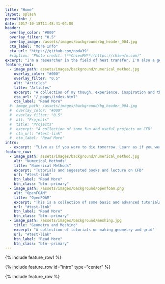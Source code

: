 ```yaml
---
title: "Home"
layout: splash
permalink: /
date: 2017-10-18T11:48:41-04:00
header:
  overlay_color: "#000"
  overlay_filter: "0.5"
  overlay_image: /assets/images/background/bg_header_004.jpg
  cta_label: "More Info"
  cta_url: "https://github.com/noda39"
  #caption: "Photo credit: [**ChienFM**](https://chienfm.com)"
excerpt: "I'm a researcher in the field of heat transfer. I'm also a geek, a programming and electronics hobbyist."
feature_row1:
  - image_path: assets/images/background/numerical_method.jpg
    overlay_color: "#000"
    overlay_filter: "0.5"
    alt: "Articles"
    title: "Articles"
    excerpt: "A collection of my though, experience, inspiration and the translating articles. Most of them are used as my references. I'm happy if you find them useful!"
    cta_url: "/_pages/index.html"
    cta_label: "Read More"
  #- image_path: /assets/images/background/bg_header_004.jpg
  #  overlay_color: "#000"
  #  overlay_filter: "0.5"
  #  alt: "Projects"
  #  title: "Projects"
  #  excerpt: "A collection of some fun and useful projects on CFD"
  #  cta_url: "#test-link"
  #  cta_label: "Read More"
intro: 
  - excerpt: '“Live as if you were to die tomorrow. Learn as if you were to live forever.” -- Mahatma Gandhi'
feature_row:
  - image_path: assets/images/background/numerical_method.jpg
    alt: "Numerical Methods"
    title: "Numerical Methods"
    excerpt: "Tutorials and sugessted books and lecture on CFD"
    url: "#test-link"
    btn_label: "Read More"
    btn_class: "btn--primary"
  - image_path: /assets/images/background/openfoam.png
    alt: "OpenFOAM"
    title: "OpenFOAM"
    excerpt: "This is a collection of some basic and advanced tutorials on OpenFOAM"
    url: "#test-link"
    btn_label: "Read More"
    btn_class: "btn--primary"
  - image_path: /assets/images/background/meshing.jpg
    title: "Geometry and Meshing"
    excerpt: "A collection of tutorials on making geometry and grid"
    url: "#test-link"
    btn_label: "Read More"
    btn_class: "btn--primary"
---
```

{% include feature_row1 %}

{% include feature_row id="intro" type="center" %}

{% include feature_row %}
